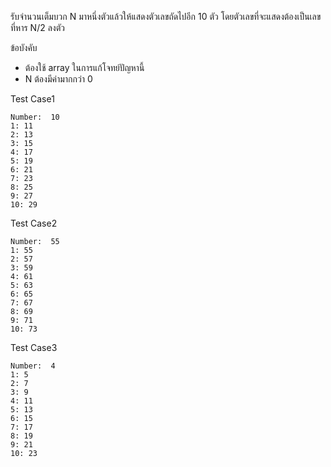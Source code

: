 รับจำนวนเต็มบวก N มาหนึ่งตัวแล้วให้แสดงตัวเลขถัดไปอีก 10 ตัว โดยตัวเลขที่จะแสดงต้องเป็นเลขที่หาร N/2 ลงตัว

ข้อบังคับ
-	ต้องใช้ array ในการแก้โจทย์ปัญหานี้
-	N ต้องมีค่ามากกว่า 0

Test Case1
```
Number:  10
1: 11
2: 13
3: 15
4: 17
5: 19
6: 21
7: 23
8: 25
9: 27
10: 29
```
Test Case2
```
Number:  55
1: 55
2: 57
3: 59
4: 61
5: 63
6: 65
7: 67
8: 69
9: 71
10: 73
```

Test Case3
```
Number:  4
1: 5
2: 7
3: 9
4: 11
5: 13
6: 15
7: 17
8: 19
9: 21
10: 23
```
